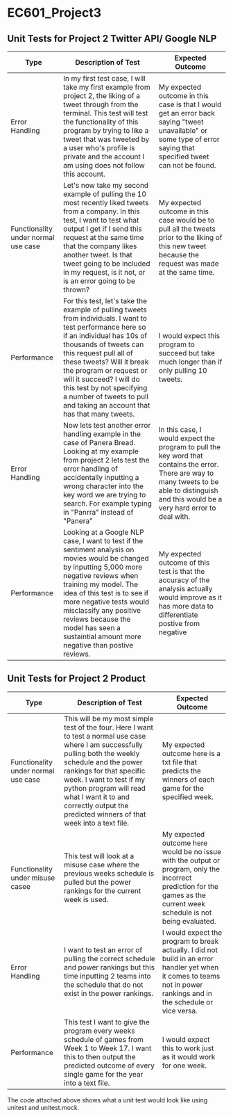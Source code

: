 # EC601_Project3

## Unit Tests for Project 2 Twitter API/ Google NLP

| Type | Description of Test | Expected Outcome | 
| ----------- | ----------- | ----------- |
| Error Handling | In my first test case, I will take my first example from project 2, the liking of a tweet through from the terminal. This test will test the functionality of this program by trying to like a tweet that was tweeted by a user who's profile is private and the account I am using does not follow this account. | My expected outcome in this case is that I would get an error back saying "tweet unavailable" or some type of error saying that specified tweet can not be found. |
| Functionality under normal use case | Let's now take my second example of pulling the 10 most recently liked tweets from a company. In this test, I want to test what output I get if I send this request at the same time that the company likes another tweet. Is that tweet going to be included in my request, is it not, or is an error going to be thrown? | My expected outcome in this case would be to pull all the tweets prior to the liking of this new tweet because the request was made at the same time. |
| Performance | For this test, let's take the example of pulling tweets from individuals. I want to test performance here so if an individual has 10s of thousands of tweets can this request pull all of these tweets? Will it break the program or request or will it succeed? I will do this test by not specifying a number of tweets to pull and taking an account that has that many tweets. | I would expect this program to succeed but take much longer than if only pulling 10 tweets. |
| Error Handling | Now lets test another error handling example in the case of Panera Bread. Looking at my example from project 2 lets test the error handling of accidentally inputting a wrong character into the key word we are trying to search. For example typing in "Panrra" instead of "Panera" | In this case, I would expect the program to pull the key word that contains the error. There are way to many tweets to be able to distinguish and this would be a very hard error to deal with. |
| Performance | Looking at a Google NLP case, I want to test if the sentiment analysis on movies would be changed by inputting 5,000 more negative reviews when training my model. The idea of this test is to see if more negative tests would misclassify any positive reviews because the model has seen a sustaintial amount more negative than postive reviews.| My expected outcome of this test is that the accuracy of the analysis actually would improve as it has more data to differentiate postive from negative  |


## Unit Tests for Project 2 Product
| Type | Description of Test | Expected Outcome | 
| ----------- | ----------- | ----------- |
| Functionality under normal use case | This will be my most simple test of the four. Here I want to test a normal use case where I am successfully pulling both the weekly schedule and the power rankings for that specific week. I want to test if my python program will read what I want it to and correctly output the predicted winners of that week into a text file. | My expected outcome here is a txt file that predicts the winners of each game for the specified week. |
| Functionality under misuse casee | This test will look at a misuse case where the previous weeks schedule is pulled but the power rankings for the current week  is used. | My expected outcome here would be no issue with the output or program, only the incorrect prediction for the games as the current week schedule is not being evaluated. |
| Error Handling | I want to test an error of pulling the correct schedule and power rankings but this time inputting 2 teams into the schedule that do not exist in the power rankings.  | I would expect the program to break actually. I did not build in an error handler yet when it comes to teams not in power rankings and in the schedule or vice versa. |
| Performance | This test I want to give the program every weeks schedule of games from Week 1 to Week 17. I want this to then output the predicted outcome of every single game for the year into a text file. | I would expect this to work just as it would work for one week. |


The code attached above shows what a unit test would look like using unitest and unitest.mock. 
